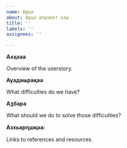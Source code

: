 ```yaml
---
name: Адҵа
about: Адҵа апроект азы
title: ''
labels: ''
assignees: ''

---
```


**Ахҳәаа**

Overview of the userstory.

**Ауадаҩрақәа**

What difficulties do we have?

**Аӡбара**

What should we do to solve those difficulties?

**Азхьарԥшқәа:**

Links to references and resources.
